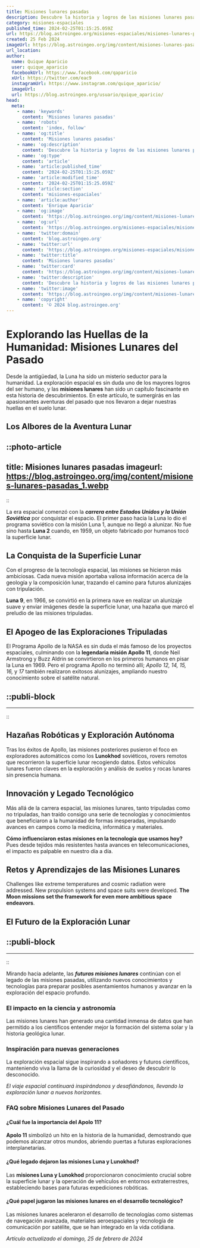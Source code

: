 ```yaml
---
title: Misiones lunares pasadas
description: Descubre la historia y logros de las misiones lunares pasadas. Explora hazañas y datos fascinantes de la exploración lunar.
category: misiones-espaciales
published_time: 2024-02-25T01:15:25.059Z
url: https://blog.astroingeo.org/misiones-espaciales/misiones-lunares-pasadas
created: 25 Feb 2024
imageUrl: https://blog.astroingeo.org/img/content/misiones-lunares-pasadas_1.webp
url_location:
author:
  name: Quique Aparicio
  user: quique_aparicio
  facebookUrl: https://www.facebook.com/qaparicio
  xUrl: https://twitter.com/eac9
  instagramUrl: https://www.instagram.com/quique_aparicio/
  imageUrl: 
  url: https://blog.astroingeo.org/usuario/quique_aparicio/
head:
  meta:
    - name: 'keywords'
      content: 'Misiones lunares pasadas'
    - name: 'robots'
      content: 'index, follow'
    - name: 'og:title'
      content: 'Misiones lunares pasadas'
    - name: 'og:description'
      content: 'Descubre la historia y logros de las misiones lunares pasadas. Explora hazañas y datos fascinantes de la exploración lunar.'
    - name: 'og:type'
      content: 'article'
    - name: 'article:published_time'
      content: '2024-02-25T01:15:25.059Z'
    - name: 'article:modified_time'
      content: '2024-02-25T01:15:25.059Z'
    - name: 'article:section'
      content: 'misiones-espaciales'
    - name: 'article:author'
      content: 'Enrique Aparicio'
    - name: 'og:image'
      content: 'https://blog.astroingeo.org/img/content/misiones-lunares-pasadas_1.webp'
    - name: 'og:url'
      content: 'https://blog.astroingeo.org/misiones-espaciales/misiones-lunares-pasadas'
    - name: 'twitter:domain'
      content: 'blog.astroingeo.org'
    - name: 'twitter:url'
      content: 'https://blog.astroingeo.org/misiones-espaciales/misiones-lunares-pasadas'
    - name: 'twitter:title'
      content: 'Misiones lunares pasadas'
    - name: 'twitter:card'
      content: 'https://blog.astroingeo.org/img/content/misiones-lunares-pasadas_1.webp'
    - name: 'twitter:description'
      content: 'Descubre la historia y logros de las misiones lunares pasadas. Explora hazañas y datos fascinantes de la exploración lunar.'
    - name: 'twitter:image'
      content: 'https://blog.astroingeo.org/img/content/misiones-lunares-pasadas_1.webp'
    - name: 'copyright'
      content: '© 2024 blog.astroingeo.org'
---
```

# Explorando las Huellas de la Humanidad: Misiones Lunares del Pasado

Desde la antigüedad, la Luna ha sido un misterio seductor para la humanidad. La exploración espacial es sin duda uno de los mayores logros del ser humano, y las **misiones lunares** han sido un capítulo fascinante en esta historia de descubrimientos. En este artículo, te sumergirás en las apasionantes aventuras del pasado que nos llevaron a dejar nuestras huellas en el suelo lunar.

## Los Albores de la Aventura Lunar

::photo-article
---
title: Misiones lunares pasadas
imageurl: https://blog.astroingeo.org/img/content/misiones-lunares-pasadas_1.webp
---
::


La era espacial comenzó con la ***carrera entre Estados Unidos y la Unión Soviética*** por conquistar el espacio. El primer paso hacia la Luna lo dio el programa soviético con la misión Luna 1, aunque no llegó a alunizar. No fue sino hasta **Luna 2** cuando, en 1959, un objeto fabricado por humanos tocó la superficie lunar.

## La Conquista de la Superficie Lunar
Con el progreso de la tecnología espacial, las misiones se hicieron más ambiciosas. Cada nueva misión aportaba valiosa información acerca de la geología y la composición lunar, trazando el camino para futuros alunizajes con tripulación.

**Luna 9**, en 1966, se convirtió en la primera nave en realizar un alunizaje suave y enviar imágenes desde la superficie lunar, una hazaña que marcó el preludio de las misiones tripuladas.

## El Apogeo de las Exploraciones Tripuladas
El Programa Apollo de la NASA es sin duda el más famoso de los proyectos espaciales, culminando con la **legendaria misión Apollo 11**, donde Neil Armstrong y Buzz Aldrin se convirtieron en los primeros humanos en pisar la Luna en 1969. Pero el programa Apollo no terminó allí; *Apollo 12, 14, 15, 16,* y *17* también realizaron exitosos alunizajes, ampliando nuestro conocimiento sobre el satélite natural.


  ::publi-block
  ---
  ---
  ::
  
  
## Hazañas Robóticas y Exploración Autónoma
Tras los éxitos de Apollo, las misiones posteriores pusieron el foco en exploradores automáticos como los **Lunokhod** soviéticos, rovers remotos que recorrieron la superficie lunar recogiendo datos. Estos vehículos lunares fueron claves en la exploración y análisis de suelos y rocas lunares sin presencia humana.

## Innovación y Legado Tecnológico
Más allá de la carrera espacial, las misiones lunares, tanto tripuladas como no tripuladas, han traído consigo una serie de tecnologías y conocimientos que beneficiaron a la humanidad de formas inesperadas, impulsando avances en campos como la medicina, informática y materiales.

**Cómo influenciaron estas misiones en la tecnología que usamos hoy?** Pues desde tejidos más resistentes hasta avances en telecomunicaciones, el impacto es palpable en nuestro día a día.

## Retos y Aprendizajes de las Misiones Lunares
Challenges like extreme temperatures and cosmic radiation were addressed. New propulsion systems and space suits were developed. **The Moon missions set the framework for even more ambitious space endeavors**.

## El Futuro de la Exploración Lunar

  ::publi-block
  ---
  ---
  ::
  
  
Mirando hacia adelante, las ***futuras misiones lunares*** continúan con el legado de las misiones pasadas, utilizando nuevos conocimientos y tecnologías para preparar posibles asentamientos humanos y avanzar en la exploración del espacio profundo.

### El impacto en la ciencia y astronomía
Las misiones lunares han generado una cantidad inmensa de datos que han permitido a los científicos entender mejor la formación del sistema solar y la historia geológica lunar.

### Inspiración para nuevas generaciones
La exploración espacial sigue inspirando a soñadores y futuros científicos, manteniendo viva la llama de la curiosidad y el deseo de descubrir lo desconocido.

*El viaje espacial continuará inspirándonos y desafiándonos, llevando la exploración lunar a nuevos horizontes.*

### FAQ sobre Misiones Lunares del Pasado

#### ¿Cuál fue la importancia del Apolo 11?
**Apolo 11** simbolizó un hito en la historia de la humanidad, demostrando que podemos alcanzar otros mundos, abriendo puertas a futuras exploraciones interplanetarias.

#### ¿Qué legado dejaron las misiones Luna y Lunokhod?
Las **misiones Luna y Lunokhod** proporcionaron conocimiento crucial sobre la superficie lunar y la operación de vehículos en entornos extraterrestres, estableciendo bases para futuras expediciones robóticas.

#### ¿Qué papel jugaron las misiones lunares en el desarrollo tecnológico?
Las misiones lunares aceleraron el desarrollo de tecnologías como sistemas de navegación avanzada, materiales aeroespaciales y tecnología de comunicación por satélite, que se han integrado en la vida cotidiana.

_Artículo actualizado el domingo, 25 de febrero de 2024_